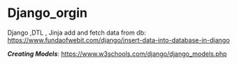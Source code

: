 # Django_orgin
Django ,DTL , Jinja
add and fetch data from db: https://www.fundaofwebit.com/django/insert-data-into-database-in-django


*****Creating Models*****:
https://www.w3schools.com/django/django_models.php
